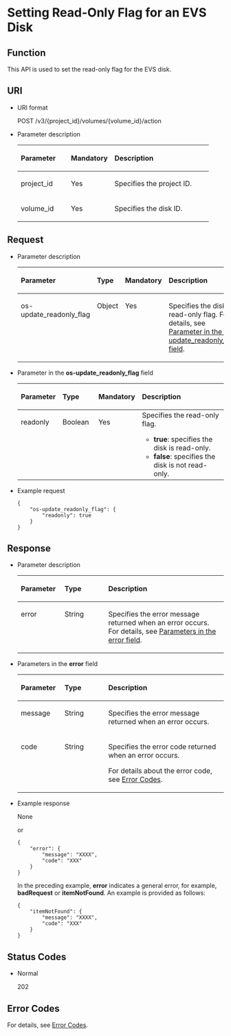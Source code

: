 # Setting Read-Only Flag for an EVS Disk<a name="evs_04_3050"></a>

## Function<a name="section19390540"></a>

This API is used to set the read-only flag for the EVS disk.

## URI<a name="section40297137"></a>

-   URI format

    POST /v3/\{project\_id\}/volumes/\{volume\_id\}/action

-   Parameter description

    <a name="table8745607"></a>
    <table><thead align="left"><tr id="row15985080"><th class="cellrowborder" valign="top" width="26.19%" id="mcps1.1.4.1.1"><p id="p19723089"><a name="p19723089"></a><a name="p19723089"></a>Parameter</p>
    </th>
    <th class="cellrowborder" valign="top" width="22.8%" id="mcps1.1.4.1.2"><p id="p54066375"><a name="p54066375"></a><a name="p54066375"></a>Mandatory</p>
    </th>
    <th class="cellrowborder" valign="top" width="51.01%" id="mcps1.1.4.1.3"><p id="p17300225"><a name="p17300225"></a><a name="p17300225"></a>Description</p>
    </th>
    </tr>
    </thead>
    <tbody><tr id="row59140967"><td class="cellrowborder" valign="top" width="26.19%" headers="mcps1.1.4.1.1 "><p id="p25689059"><a name="p25689059"></a><a name="p25689059"></a>project_id</p>
    </td>
    <td class="cellrowborder" valign="top" width="22.8%" headers="mcps1.1.4.1.2 "><p id="p439002"><a name="p439002"></a><a name="p439002"></a>Yes</p>
    </td>
    <td class="cellrowborder" valign="top" width="51.01%" headers="mcps1.1.4.1.3 "><p id="p35559222"><a name="p35559222"></a><a name="p35559222"></a>Specifies the project ID.</p>
    </td>
    </tr>
    <tr id="row51597550"><td class="cellrowborder" valign="top" width="26.19%" headers="mcps1.1.4.1.1 "><p id="p18651996"><a name="p18651996"></a><a name="p18651996"></a>volume_id</p>
    </td>
    <td class="cellrowborder" valign="top" width="22.8%" headers="mcps1.1.4.1.2 "><p id="p34416674"><a name="p34416674"></a><a name="p34416674"></a>Yes</p>
    </td>
    <td class="cellrowborder" valign="top" width="51.01%" headers="mcps1.1.4.1.3 "><p id="p36287209"><a name="p36287209"></a><a name="p36287209"></a>Specifies the disk ID.</p>
    </td>
    </tr>
    </tbody>
    </table>


## Request<a name="section27129916"></a>

-   Parameter description

    <a name="evs_04_2085_table42671863"></a>
    <table><thead align="left"><tr id="evs_04_2085_row12592542"><th class="cellrowborder" valign="top" width="19.919999999999998%" id="mcps1.1.5.1.1"><p id="evs_04_2085_p13362997"><a name="evs_04_2085_p13362997"></a><a name="evs_04_2085_p13362997"></a>Parameter</p>
    </th>
    <th class="cellrowborder" valign="top" width="16.73%" id="mcps1.1.5.1.2"><p id="evs_04_2085_p8661001"><a name="evs_04_2085_p8661001"></a><a name="evs_04_2085_p8661001"></a>Type</p>
    </th>
    <th class="cellrowborder" valign="top" width="18.05%" id="mcps1.1.5.1.3"><p id="evs_04_2085_p30452481"><a name="evs_04_2085_p30452481"></a><a name="evs_04_2085_p30452481"></a>Mandatory</p>
    </th>
    <th class="cellrowborder" valign="top" width="45.300000000000004%" id="mcps1.1.5.1.4"><p id="evs_04_2085_p50731910"><a name="evs_04_2085_p50731910"></a><a name="evs_04_2085_p50731910"></a>Description</p>
    </th>
    </tr>
    </thead>
    <tbody><tr id="evs_04_2085_row5187493615377"><td class="cellrowborder" valign="top" width="19.919999999999998%" headers="mcps1.1.5.1.1 "><p id="evs_04_2085_p4112025815377"><a name="evs_04_2085_p4112025815377"></a><a name="evs_04_2085_p4112025815377"></a>os-update_readonly_flag</p>
    </td>
    <td class="cellrowborder" valign="top" width="16.73%" headers="mcps1.1.5.1.2 "><p id="evs_04_2085_p4240658415377"><a name="evs_04_2085_p4240658415377"></a><a name="evs_04_2085_p4240658415377"></a>Object</p>
    </td>
    <td class="cellrowborder" valign="top" width="18.05%" headers="mcps1.1.5.1.3 "><p id="evs_04_2085_p1238131615377"><a name="evs_04_2085_p1238131615377"></a><a name="evs_04_2085_p1238131615377"></a>Yes</p>
    </td>
    <td class="cellrowborder" valign="top" width="45.300000000000004%" headers="mcps1.1.5.1.4 "><p id="evs_04_2085_p6336250715377"><a name="evs_04_2085_p6336250715377"></a><a name="evs_04_2085_p6336250715377"></a>Specifies the disk read-only flag. For details, see <a href="#evs_04_2085_li55520608111457">Parameter in the os-update_readonly_flag field</a>.</p>
    </td>
    </tr>
    </tbody>
    </table>

-   <a name="evs_04_2085_li55520608111457"></a>Parameter in the  **os-update\_readonly\_flag**  field

    <a name="evs_04_2085_table38065209105423"></a>
    <table><thead align="left"><tr id="evs_04_2085_row47014882105423"><th class="cellrowborder" valign="top" width="19.17%" id="mcps1.1.5.1.1"><p id="evs_04_2085_p50109122105423"><a name="evs_04_2085_p50109122105423"></a><a name="evs_04_2085_p50109122105423"></a>Parameter</p>
    </th>
    <th class="cellrowborder" valign="top" width="17.669999999999998%" id="mcps1.1.5.1.2"><p id="evs_04_2085_p32307099105423"><a name="evs_04_2085_p32307099105423"></a><a name="evs_04_2085_p32307099105423"></a>Type</p>
    </th>
    <th class="cellrowborder" valign="top" width="17.86%" id="mcps1.1.5.1.3"><p id="evs_04_2085_p66738196105423"><a name="evs_04_2085_p66738196105423"></a><a name="evs_04_2085_p66738196105423"></a>Mandatory</p>
    </th>
    <th class="cellrowborder" valign="top" width="45.300000000000004%" id="mcps1.1.5.1.4"><p id="evs_04_2085_p37084757105423"><a name="evs_04_2085_p37084757105423"></a><a name="evs_04_2085_p37084757105423"></a>Description</p>
    </th>
    </tr>
    </thead>
    <tbody><tr id="evs_04_2085_row65642867105423"><td class="cellrowborder" valign="top" width="19.17%" headers="mcps1.1.5.1.1 "><p id="evs_04_2085_p1874528111511"><a name="evs_04_2085_p1874528111511"></a><a name="evs_04_2085_p1874528111511"></a>readonly</p>
    </td>
    <td class="cellrowborder" valign="top" width="17.669999999999998%" headers="mcps1.1.5.1.2 "><p id="evs_04_2085_p45274007105423"><a name="evs_04_2085_p45274007105423"></a><a name="evs_04_2085_p45274007105423"></a>Boolean</p>
    </td>
    <td class="cellrowborder" valign="top" width="17.86%" headers="mcps1.1.5.1.3 "><p id="evs_04_2085_p43315944105423"><a name="evs_04_2085_p43315944105423"></a><a name="evs_04_2085_p43315944105423"></a>Yes</p>
    </td>
    <td class="cellrowborder" valign="top" width="45.300000000000004%" headers="mcps1.1.5.1.4 "><div class="p" id="evs_04_2085_p18930541105423"><a name="evs_04_2085_p18930541105423"></a><a name="evs_04_2085_p18930541105423"></a>Specifies the read-only flag.<a name="evs_04_2085_ul4954137112218"></a><a name="evs_04_2085_ul4954137112218"></a><ul id="evs_04_2085_ul4954137112218"><li><strong id="evs_04_2085_b1846332111818"><a name="evs_04_2085_b1846332111818"></a><a name="evs_04_2085_b1846332111818"></a>true</strong>: specifies the disk is read-only.</li><li><strong id="evs_04_2085_b326591715916"><a name="evs_04_2085_b326591715916"></a><a name="evs_04_2085_b326591715916"></a>false</strong>: specifies the disk is not read-only.</li></ul>
    </div>
    </td>
    </tr>
    </tbody>
    </table>

-   Example request

    ```
    {
        "os-update_readonly_flag": {
            "readonly": true
        }
    }
    ```


## Response<a name="section42842654"></a>

-   Parameter description

    <a name="evs_04_2085_table5532594121252"></a>
    <table><thead align="left"><tr id="evs_04_2085_row60048709121252"><th class="cellrowborder" valign="top" width="21.17788221177882%" id="mcps1.1.4.1.1"><p id="evs_04_2085_p32107236121252"><a name="evs_04_2085_p32107236121252"></a><a name="evs_04_2085_p32107236121252"></a>Parameter</p>
    </th>
    <th class="cellrowborder" valign="top" width="21.17788221177882%" id="mcps1.1.4.1.2"><p id="evs_04_2085_p50549312121252"><a name="evs_04_2085_p50549312121252"></a><a name="evs_04_2085_p50549312121252"></a>Type</p>
    </th>
    <th class="cellrowborder" valign="top" width="57.64423557644236%" id="mcps1.1.4.1.3"><p id="evs_04_2085_p2030156121252"><a name="evs_04_2085_p2030156121252"></a><a name="evs_04_2085_p2030156121252"></a>Description</p>
    </th>
    </tr>
    </thead>
    <tbody><tr id="evs_04_2085_row30224973121252"><td class="cellrowborder" valign="top" width="21.17788221177882%" headers="mcps1.1.4.1.1 "><p id="evs_04_2085_p129522216412"><a name="evs_04_2085_p129522216412"></a><a name="evs_04_2085_p129522216412"></a>error</p>
    </td>
    <td class="cellrowborder" valign="top" width="21.17788221177882%" headers="mcps1.1.4.1.2 "><p id="evs_04_2085_p1595262111415"><a name="evs_04_2085_p1595262111415"></a><a name="evs_04_2085_p1595262111415"></a>String</p>
    </td>
    <td class="cellrowborder" valign="top" width="57.64423557644236%" headers="mcps1.1.4.1.3 "><p id="evs_04_2085_p109527215417"><a name="evs_04_2085_p109527215417"></a><a name="evs_04_2085_p109527215417"></a>Specifies the error message returned when an error occurs. For details, see <a href="#evs_04_2085_li0419202382514">Parameters in the error field</a>.</p>
    </td>
    </tr>
    </tbody>
    </table>

-   <a name="evs_04_2085_li0419202382514"></a>Parameters in the  **error**  field

    <a name="evs_04_2085_evs_04_2013_table15441099103019"></a>
    <table><thead align="left"><tr id="evs_04_2085_evs_04_2013_row54094047103019"><th class="cellrowborder" valign="top" width="21.17788221177882%" id="mcps1.1.4.1.1"><p id="evs_04_2085_evs_04_2013_p19541716103019"><a name="evs_04_2085_evs_04_2013_p19541716103019"></a><a name="evs_04_2085_evs_04_2013_p19541716103019"></a>Parameter</p>
    </th>
    <th class="cellrowborder" valign="top" width="21.17788221177882%" id="mcps1.1.4.1.2"><p id="evs_04_2085_evs_04_2013_p39375186103019"><a name="evs_04_2085_evs_04_2013_p39375186103019"></a><a name="evs_04_2085_evs_04_2013_p39375186103019"></a>Type</p>
    </th>
    <th class="cellrowborder" valign="top" width="57.64423557644236%" id="mcps1.1.4.1.3"><p id="evs_04_2085_evs_04_2013_p38578950103019"><a name="evs_04_2085_evs_04_2013_p38578950103019"></a><a name="evs_04_2085_evs_04_2013_p38578950103019"></a>Description</p>
    </th>
    </tr>
    </thead>
    <tbody><tr id="evs_04_2085_evs_04_2013_row59401790103019"><td class="cellrowborder" valign="top" width="21.17788221177882%" headers="mcps1.1.4.1.1 "><p id="evs_04_2085_evs_04_2013_p46815658103019"><a name="evs_04_2085_evs_04_2013_p46815658103019"></a><a name="evs_04_2085_evs_04_2013_p46815658103019"></a>message</p>
    </td>
    <td class="cellrowborder" valign="top" width="21.17788221177882%" headers="mcps1.1.4.1.2 "><p id="evs_04_2085_evs_04_2013_p33971979103019"><a name="evs_04_2085_evs_04_2013_p33971979103019"></a><a name="evs_04_2085_evs_04_2013_p33971979103019"></a>String</p>
    </td>
    <td class="cellrowborder" valign="top" width="57.64423557644236%" headers="mcps1.1.4.1.3 "><p id="evs_04_2085_evs_04_2013_p21623243103019"><a name="evs_04_2085_evs_04_2013_p21623243103019"></a><a name="evs_04_2085_evs_04_2013_p21623243103019"></a>Specifies the error message returned when an error occurs.</p>
    </td>
    </tr>
    <tr id="evs_04_2085_evs_04_2013_row60391466103019"><td class="cellrowborder" valign="top" width="21.17788221177882%" headers="mcps1.1.4.1.1 "><p id="evs_04_2085_evs_04_2013_p59870541103019"><a name="evs_04_2085_evs_04_2013_p59870541103019"></a><a name="evs_04_2085_evs_04_2013_p59870541103019"></a>code</p>
    </td>
    <td class="cellrowborder" valign="top" width="21.17788221177882%" headers="mcps1.1.4.1.2 "><p id="evs_04_2085_evs_04_2013_p17675690103019"><a name="evs_04_2085_evs_04_2013_p17675690103019"></a><a name="evs_04_2085_evs_04_2013_p17675690103019"></a>String</p>
    </td>
    <td class="cellrowborder" valign="top" width="57.64423557644236%" headers="mcps1.1.4.1.3 "><p id="evs_04_2085_evs_04_2013_p6087468103019"><a name="evs_04_2085_evs_04_2013_p6087468103019"></a><a name="evs_04_2085_evs_04_2013_p6087468103019"></a>Specifies the error code returned when an error occurs.</p>
    <p id="evs_04_2085_evs_04_2013_p54787218103019"><a name="evs_04_2085_evs_04_2013_p54787218103019"></a><a name="evs_04_2085_evs_04_2013_p54787218103019"></a>For details about the error code, see <a href="error-codes.md">Error Codes</a>.</p>
    </td>
    </tr>
    </tbody>
    </table>


-   Example response

    None

    or

    ```
    {
        "error": {
            "message": "XXXX", 
            "code": "XXX"
        }
    }
    ```

    In the preceding example,  **error**  indicates a general error, for example,  **badRequest**  or  **itemNotFound**. An example is provided as follows:

    ```
    {
        "itemNotFound": {
            "message": "XXXX", 
            "code": "XXX"
        }
    }
    ```


## Status Codes<a name="section50039568"></a>

-   Normal

    202


## Error Codes<a name="section431317151242"></a>

For details, see  [Error Codes](error-codes.md).

